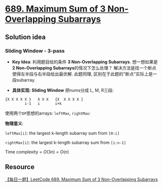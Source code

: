 # [689. Maximum Sum of 3 Non-Overlapping Subarrays](https://leetcode.com/problems/maximum-sum-of-3-non-overlapping-subarrays/description/)

## Solution idea

### Sliding Window - 3-pass

* **Key Idea**: 利用题目给的条件 **3 Non-Overlapping Subarrays**. 想一想如果是 **2 Non-Overlapping Subarrays**的情况下怎么处理？ 解决方法是找一个断点使得左半段与右半段给出最优解. 此题同理, 区别在于此题的"断点"实际上是一段subarray.

* **具体实现: Sliding Window**
把nums分成 L, M, R三段:
```
{X X X X X }   X X X   {X  X X X X }
         i-1   i       i+k
```
使用两个`DP`思想的arrays: `leftMax`, `rightMax`:

**物理意义**:

`leftMax[i]`: the largest k-length subarray sum from `[0:i]`

`rightMax[i]`: the largest k-length subarray sum from `[i:n-1]`



Time complexity = $O(3n)$ = $O(n)$


## Resource
[【每日一题】LeetCode 689. Maximum Sum of 3 Non-Overlapping Subarrays](https://www.youtube.com/watch?v=oo_T4GdRot4&t=1705s&ab_channel=HuifengGuan)